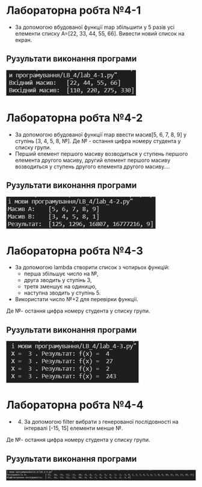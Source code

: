# Лабораторна робта №4-1
- За допомогою вбудованої функції map збільшити у 5 разів усі елементи списку А=[22,  33, 44, 55, 66]. Вивести новий список на екран.

## Рузультати виконання програми
![4-1 result](https://github.com/whiteman1989/Python_lab_work_4/blob/master/images/work_res_4-1.jpg?raw=true)

# Лабораторна робта №4-2
- За допомогою вбудованої функції map ввести масив[5, 6, 7, 8, 9]  у ступінь [3, 4, 5, 8, №]. Де № - остання цифра номеру студента у списку групи.
- Перший елемент першого масиву возводиться у ступень першого елемента другого масиву, другий елемент першого масиву возводиться у ступень другого елемента другого масиву….

## Рузультати виконання програми
![4-2 result](https://github.com/whiteman1989/Python_lab_work_4/blob/master/images/work_res_4-2.jpg?raw=true)

# Лабораторна робта №4-3
- За допомогою lambda створити список з чотирьох функцій:
  - перша збільшує число на №,
  - друга зводить у ступінь 3,
  - третя зменшує на одиницю,
  - наступна зводить у ступінь 5.
- Використати число №+2 для перевірки функції.

Де №- остання цифра номеру студента у списку групи.

## Рузультати виконання програми
![4-3 result](https://github.com/whiteman1989/Python_lab_work_4/blob/master/images/work_res_4-3.jpg?raw=true)

# Лабораторна робта №4-4
- 4. За допомогою filter вибрати з генерованої послідовності на інтервалі [-15, 15]  елементи менше №.

Де №- остання цифра номеру студента у списку групи.

## Рузультати виконання програми
![4-4 result](https://github.com/whiteman1989/Python_lab_work_4/blob/master/images/work_res_4-4.jpg?raw=true)